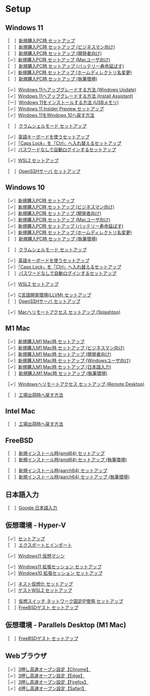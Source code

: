 # Setup

## Windows 11

［　］[新規購入PC時 セットアップ](windows11-new-pc-setup.md)  
［　］[新規購入PC時 セットアップ (ビジネスマン向け)](windows11-new-pc-setup-for-biz.md)  
［　］[新規購入PC時 セットアップ (開発者向け)](windows11-new-pc-setup-for-devs.md)  
［✓］[新規購入PC時 セットアップ (Macユーザ向け)](windows11-new-pc-setup-for-mac.md)  
［　］[新規購入PC時 セットアップ (バッテリー寿命延ばす)](windows11-new-pc-setup-for-battery.md)  
［✓］[新規購入PC時 セットアップ (ホームディレクトリ名変更)](windows11-new-pc-setup-for-home.md)  
［　］[新規購入PC時 セットアップ (執筆環境)](windows11-new-pc-setup-for-writing.md)  

［✓］[Windows 11へアップグレードする方法 (Windows Update)](windows11-from-10-windowsupdate.md)  
［✓］[Windows 11へアップグレードする方法 (Install Assistant)](windows11-from-10-assistant.md)  
［ー］[Windows 11をインストールする方法 (USBメモリ)](windows11-installation.md)  
［✓］[Windows 11 Insider Preview セットアップ](windows11-insider-preview-setup.md)  
［✓］[Windows 11をWindows 10へ戻す方法](windows11-backto-10.md)  

［　］[クラムシェルモード セットアップ](windows11-setup-clamshell.md)  

［✓］[英語キーボードを使うセットアップ](windows11-keyboard-us.md)  
［✓］[「Caps Lock」を「Ctrl」へ入れ替えるセットアップ](windows11-capslock-ctrl.md)  
［✓］[パスワードなしで自動ログインするセットアップ](windows11-setup-autosignin.md)  

［✓］[WSL2 セットアップ](windows11-setup-wsl2.md)  

［　］[OpenSSHサーバ セットアップ](windows11-setup-sshd.md)  

## Windows 10

［✓］[新規購入PC時 セットアップ](windows10-new-pc-setup.md)  
［✓］[新規購入PC時 セットアップ (ビジネスマン向け)](windows10-new-pc-setup-for-biz.md)  
［✓］[新規購入PC時 セットアップ (開発者向け)](windows10-new-pc-setup-for-devs.md)  
［✓］[新規購入PC時 セットアップ (Macユーザ向け)](windows10-new-pc-setup-for-mac.md)  
［✓］[新規購入PC時 セットアップ (バッテリー寿命延ばす)](windows10-new-pc-setup-for-battery.md)  
［✓］[新規購入PC時 セットアップ (ホームディレクトリ名変更)](windows10-new-pc-setup-for-home.md)  
［　］[新規購入PC時 セットアップ (執筆環境)](windows10-new-pc-setup-for-writing.md)  

［　］[クラムシェルモード セットアップ](windows10-setup-clamshell.md)  

［✓］[英語キーボードを使うセットアップ](windows10-keyboard-us.md)  
［✓］[「Caps Lock」を「Ctrl」へ入れ替えるセットアップ](windows10-capslock-ctrl.md)  
［　］[パスワードなしで自動ログインするセットアップ](windows10-setup-autosignin.md)  

［✓］[WSL2 セットアップ](windows10-setup-wsl2.md)  

［✓］[C言語開発環境(LLVM) セットアップ](windows10-setup-dev-c.md)  
［　］[OpenSSHサーバ セットアップ](windows10-setup-sshd.md)  

［✓］[Macへリモートアクセス セットアップ (Splashtop)](windows10-setup-access-to-mac.md)  

## M1 Mac

［✓］[新規購入M1 Mac時 セットアップ](mac-new-m1-setup.md)  
［✓］[新規購入M1 Mac時 セットアップ (ビジネスマン向け)](mac-new-m1-setup-for-biz.md)  
［✓］[新規購入M1 Mac時 セットアップ (開発者向け)](mac-new-m1-setup-for-devs.md)  
［✓］[新規購入M1 Mac時 セットアップ (Windowsユーザ向け)](mac-new-m1-setup-for-win.md)  
［✓］[新規購入M1 Mac時 セットアップ (日本語入力)](mac-new-m1-setup-for-ime.md)  
［　］[新規購入M1 Mac時 セットアップ (執筆環境)](mac-new-m1-setup-for-writing.md)  

［✓］[Windowsへリモートアクセス セットアップ (Remote Desktop)](mac-setup-access-to-win.md)  

［　］[工場出荷時へ戻す方法](mac-factory-reset.md)  

## Intel Mac

［　］[工場出荷時へ戻す方法](mac-intel-factory-reset.md)  

## FreeBSD

［　］[新規インストール時(amd64) セットアップ](freebsd-amd64-new-setup.md)  
［　］[新規インストール時(amd64) セットアップ (執筆環境)](freebsd-amd64-new-setup-for-writing.md)  

［　］[新規インストール時(aarch64) セットアップ](freebsd-aarch64-new-setup.md)  
［　］[新規インストール時(aarch64) セットアップ (執筆環境)](freebsd-aarch64-new-setup-for-writing.md)  

## 日本語入力

［　］[Google 日本語入力](japanese-input-google.md)  

## 仮想環境 -  Hyper-V

［✓］[セットアップ](hyperv-setup.md)  
［　］[エクスポートとインポート](hyperv-export-and-import.md)  

［✓］[Windows11 仮想マシン](hyperv-vm-windows11.md)  

［✓］[Windows11 拡張セッション セットアップ](hyperv-setup-win11-extsession.md)  
［✓］[Windows10 拡張セッション セットアップ](hyperv-setup-win10-extsession.md)  

［✓］[ネスト仮想化 セットアップ](hyperv-setup-nested.md)  
［✓］[ゲストWSL2 セットアップ](hyperv-setup-wsl2.md)  

［　］[仮想スイッチ ネットワーク固定IP使用 セットアップ](hyperv-setup-fixed-ip.md)  
［　］[FreeBSDゲスト セットアップ](hyperv-setup-freebsd.md)  

## 仮想環境 - Parallels Desktop (M1 Mac)

［　］[FreeBSDゲスト セットアップ](parallels-setup-freebsd.md)  

## Webブラウザ

［✓］[3押し高速オープン設定【Chrome】](browser-quickopen-chrome.md)  
［✓］[3押し高速オープン設定【Edge】](browser-quickopen-edge.md)  
［✓］[3押し高速オープン設定【Firefox】](browser-quickopen-firefox.md)  
［✓］[4押し高速オープン設定【Safari】](browser-quickopen-safari.md)  
